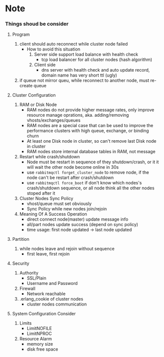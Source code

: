 # Note

### Things shoud be consider
1. Program
    1. client should auto reconnect while cluster node failed
        * How to avoid this situation
            1. Server side support load balance with health check
                * tcp load balancer for all cluster nodes (hash algorithm)
            2. Client side
                * dns server with health check and auto update record, domain name has very short ttl (ugly)
    2. if queue not mirror queu, while reconnect to another node, must re-create queue

2. Cluster Configuration
    1. RAM or Disk Node
        * RAM nodes do not provide higher message rates, only improve resource
          manage oprations, aka. adding/removing vhosts/exchanges/queues
        * RAM nodes are a special case that can be used to improve the
          performance clusters with high queue, exchange, or binding churn
        * At least one Disk node in cluster, so can't remove last Disk node in cluster
        * RAM nodes store internal database tables in RAM, not message
    2. Restart while crash/shutdown
        * Node must be restart in sequence of they shutdown/crash, or it it
          will wait the other node become online in 30s
        * use `rabbitmqctl forget_cluster_node` to remove node, if the node
          can't be restart after crash/shutdown
        * use `rabbitmqctl force_boot` if don't know which nodes's
          crash/shutdown sequence, or all node think all the other nodes stoped
          after it
    3. Cluster Nodes Sync Policy
        * vhost/queue must set obviously
        * Sync Policy while new nodes join/rejoin
    4. Meaning Of A Success Operation
        * direct connect node(master) update message info
        * all/part nodes update success (depend on sync policy)
        * time usage: first node updated -> last node updated

3. Partition
    1. while nodes leave and rejoin without sequence
        * first leave, first rejoin

4. Security
    1. Authority
        * SSL/Plain
        * Username and Password
    2. Firewall
        * Network reachable
    3. .erlang_cookie of cluster nodes
        * cluster nodes communication

5. System Configuration Consider
    1. Limits
        * LimitNOFILE
        * LimitNPROC
    2. Resource Alarm
        * memory size
        * disk free space

